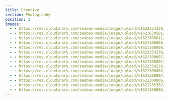```yaml
---
title: Creative
section: Photography
position: 2
images:
  - - https://res.cloudinary.com/seabas-media/image/upload/v1622354238/gallery/Creative/DSC00220_vbrpzb.jpg
  - - https://res.cloudinary.com/seabas-media/image/upload/v1621630581/gallery/Creative/IMG_6944_u95gds.jpg
  - - https://res.cloudinary.com/seabas-media/image/upload/v1621300811/gallery/Creative/IMG_4286_dli9vz.jpg
  - - https://res.cloudinary.com/seabas-media/image/upload/v1621300808/gallery/Creative/IMG_2130_j40nph.jpg
  - - https://res.cloudinary.com/seabas-media/image/upload/v1621300808/gallery/Creative/IMG_2438-Edit_bwdbjq.jpg
  - - https://res.cloudinary.com/seabas-media/image/upload/v1622354238/gallery/Creative/DSC00269_llgwap.jpg
  - - https://res.cloudinary.com/seabas-media/image/upload/v1621300807/gallery/Creative/IMG_4404_tbuofn.jpg
  - - https://res.cloudinary.com/seabas-media/image/upload/v1621300807/gallery/Creative/IMG_6564_pn2cst.jpg
  - - https://res.cloudinary.com/seabas-media/image/upload/v1622354238/gallery/Creative/DSC00237_ohc7p9.jpg
  - - https://res.cloudinary.com/seabas-media/image/upload/v1621300807/gallery/Creative/IMG_6379_zglt7b.jpg
  - - https://res.cloudinary.com/seabas-media/image/upload/v1621300807/gallery/Creative/IMG_7040_hfflqr.jpg
  - - https://res.cloudinary.com/seabas-media/image/upload/v1621300806/gallery/Creative/IMG_4408_lcbpvt.jpg
  - - https://res.cloudinary.com/seabas-media/image/upload/v1621235357/gallery/Creative/IMG_7266_jkqqel.jpg
  - - https://res.cloudinary.com/seabas-media/image/upload/v1621300806/gallery/Creative/IMG_4401_gaexhr.jpg
---
```

